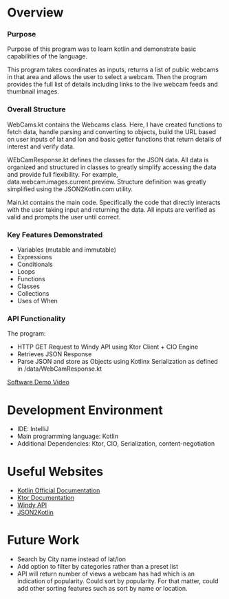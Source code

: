 # Overview
### Purpose
Purpose of this program was to learn kotlin and demonstrate basic capabilities of the language.

This program takes coordinates as inputs, returns a list of public webcams in that area and allows the user to select a webcam.  Then the program provides the full list of details including links to the live webcam feeds and thumbnail images.

### Overall Structure
WebCams.kt contains the Webcams class.  Here, I have created functions to fetch data, handle parsing and converting to objects, build the URL based on user inputs of lat and lon and basic getter functions that return details of interest and verify data.

WEbCamResponse.kt defines the classes for the JSON data.  All data is organized and structured in classes to greatly simplify accessing the data and provide full flexibility.  For example, data.webcam.images.current.preview.  Structure definition was greatly simplified using the JSON2Kotlin.com utility.

Main.kt contains the main code.  Specifically the code that directly interacts with the user taking input and returning the data.  All inputs are verified as valid and prompts the user until correct.  

### Key Features Demonstrated
+ Variables (mutable and immutable)
+ Expressions
+ Conditionals
+ Loops
+ Functions
+ Classes
+ Collections
+ Uses of When

### API Functionality
The program:
+ HTTP GET Request to Windy API using Ktor Client + CIO Engine
+ Retrieves JSON Response
+ Parse JSON and store as Objects using Kotlinx Serialization as defined in /data/WebCamResponse.kt

[Software Demo Video](https://youtu.be/sxfON9RTcM8)

# Development Environment
+ IDE:  IntelliJ
+ Main programming language:  Kotlin
+ Additional Dependencies:  Ktor, CIO, Serialization, content-negotiation

# Useful Websites
- [Kotlin Official Documentation](https://kotlinlang.org/)
- [Ktor Documentation](https://ktor.io/docs/client-create-new-application.html)
- [Windy API](https://api.windy.com/)
- [JSON2Kotlin](https://json2kotlin.com/)

# Future Work
- Search by City name instead of lat/lon
- Add option to filter by categories rather than a preset list
- API will return number of views a webcam has had which is an indication of popularity.  Could sort by popularity.  For that matter, could add other sorting features such as sort by name or location.  